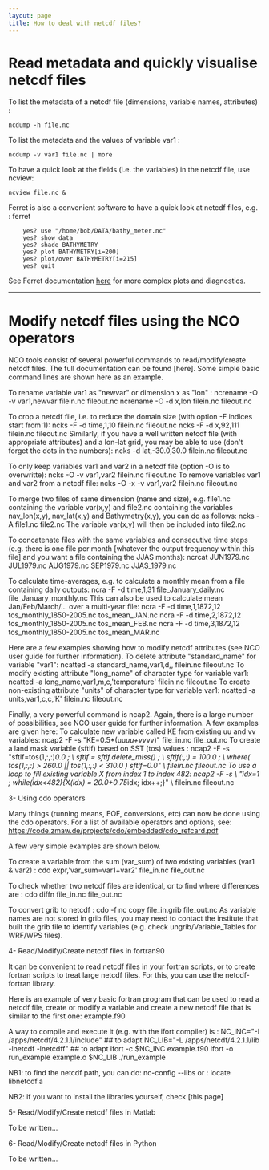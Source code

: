 ```yaml
---
layout: page
title: How to deal with netcdf files?
---
```


# Read metadata and quickly visualise netcdf files

To list the metadata of a netcdf file (dimensions, variable names, attributes) :
```shell
ncdump -h file.nc
```

To list the metadata and the values of variable var1 :
```shell
ncdump -v var1 file.nc | more
```

To have a quick look at the fields (i.e. the variables) in the netcdf file, use ncview:
```shell
ncview file.nc &
```

Ferret is also a convenient software to have a quick look at netcdf files, e.g. :
    ferret

        yes? use "/home/bob/DATA/bathy_meter.nc"
        yes? show data
        yes? shade BATHYMETRY
        yes? plot BATHYMETRY[i=200]
        yes? plot/over BATHYMETRY[i=215]
        yes? quit

See Ferret documentation [here](http://ferret.pmel.noaa.gov/Ferret/documentation/users-guide) for more complex plots and diagnostics.

---
# Modify netcdf files using the NCO operators

NCO tools consist of several powerful commands to read/modify/create netcdf files. The full documentation can be found [here]. Some simple basic command lines are shown here as an example.

To rename variable var1 as "newvar" or dimension x as "lon" :
    ncrename -O -v var1,newvar filein.nc fileout.nc
    ncrename -O -d x,lon filein.nc fileout.nc

To crop a netcdf file, i.e. to reduce the domain size (with option -F indices start from 1):
    ncks -F -d time,1,10 filein.nc fileout.nc
    ncks -F -d x,92,111 filein.nc fileout.nc
Similarly, if you have a well written netcdf file (with appropriate attributes) and a lon-lat grid, you may be able to use (don't forget the dots in the numbers):
    ncks -d lat,-30.0,30.0 filein.nc fileout.nc

To only keep variables var1 and var2 in a netcdf file (option -O is to overwritte):
    ncks -O -v var1,var2 filein.nc fileout.nc
To remove variables var1 and var2 from a netcdf file:
    ncks -O -x -v var1,var2 filein.nc fileout.nc

To merge two files of same dimension (name and size), e.g. file1.nc containing the variable var(x,y) and file2.nc containing the variables nav_lon(x,y), nav_lat(x,y) and Bathymetry(x,y), you can do as follows:
    ncks -A file1.nc file2.nc
The variable var(x,y) will then be included into file2.nc 

To concatenate files with the same variables and consecutive time steps (e.g. there is one file per month [whatever the output frequency within this file] and you want a file containing the JJAS months):
    ncrcat JUN1979.nc JUL1979.nc AUG1979.nc SEP1979.nc JJAS_1979.nc  

To calculate time-averages, e.g. to calculate a monthly mean from a file containing daily outputs:
    ncra -F -d time,1,31 file_January_daily.nc file_January_monthly.nc
This can also be used to calculate mean Jan/Feb/March/... over a multi-year file:
    ncra -F -d time,1,1872,12 tos_monthly_1850-2005.nc tos_mean_JAN.nc
    ncra -F -d time,2,1872,12 tos_monthly_1850-2005.nc tos_mean_FEB.nc
    ncra -F -d time,3,1872,12 tos_monthly_1850-2005.nc tos_mean_MAR.nc

Here are a few examples showing how to modify netcdf attributes (see NCO user guide for further information). 
To delete attribute "standard_name" for variable "var1":
    ncatted -a standard_name,var1,d,, filein.nc fileout.nc
To modify existing attribute "long_name" of character type for variable var1:
    ncatted -a long_name,var1,m,c,'temperature' filein.nc fileout.nc
To create non-existing attribute "units" of character type for variable var1:
    ncatted -a units,var1,c,c,'K' filein.nc fileout.nc

Finally, a very powerful command is ncap2. Again, there is a large number of possibilities, see NCO user guide for further information. A few examples are given here: 
To calculate new variable called KE from existing uu and vv variables:
    ncap2 -F -s "KE=0.5*(uu*uu+vv*vv)" file_in.nc file_out.nc
To create a land mask variable (sftlf) based on SST (tos) values : 
    ncap2 -F -s "sftlf=tos(1,:,:)*0.0 ; \\
sftlf = sftlf.delete_miss() ; \\
sftlf(:,:) = 100.0 ; \\
where( tos(1,:,:) > 260.0 || tos(1,:,:) < 310.0 ) sftlf=0.0" \\
filein.nc fileout.nc
To use a loop to fill existing variable X from index 1 to index 482:
    ncap2 -F -s \\
"idx=1 ; while(idx<482){X(idx) = 20.0+0.75*idx; idx++;}" \\
filein.nc fileout.nc


3- Using cdo operators

Many things (running means, EOF, conversions, etc) can now be done using the cdo operators. For a list of available operators and options, see:
https://code.zmaw.de/projects/cdo/embedded/cdo_refcard.pdf

A few very simple examples are shown below.

To create a variable from the sum (var_sum) of two existing variables (var1 & var2) :
    cdo expr,'var_sum=var1+var2' file_in.nc file_out.nc

To check whether two netcdf files are identical, or to find where differences are :
    cdo diffn file_in.nc file_out.nc

To convert grib to netcdf :
    cdo -f nc copy file_in.grib file_out.nc
As variable names are not stored in grib files, you may need to contact the institute that built the grib file to identify variables (e.g. check ungrib/Variable_Tables for WRF/WPS files).


4- Read/Modify/Create netcdf files in fortran90

It can be convenient to read netcdf files in your fortran scripts, or to create fortran scripts to treat large netcdf files. For this, you can use the netcdf-fortran library.

Here is an example of very basic fortran program that can be used to read a netcdf file, create or modify a variable and create a new netcdf file that is similar to the first one:
                                                    example.f90

A way to compile and execute it (e.g. with the ifort compiler) is :
    NC_INC="-I /apps/netcdf/4.2.1.1/include"  ## to adapt
    NC_LIB="-L /apps/netcdf/4.2.1.1/lib -lnetcdf -lnetcdff" ## to adapt
    ifort -c $NC_INC example.f90
    ifort -o run_example example.o $NC_LIB
    ./run_example

NB1: to find the netcdf path, you can do: 
nc-config --libs
or :
locate libnetcdf.a

NB2: if you want to install the libraries yourself, check [this page]

5- Read/Modify/Create netcdf files in Matlab

To be written...


6- Read/Modify/Create netcdf files in Python

To be written...



